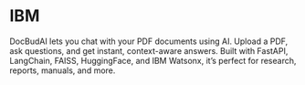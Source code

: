 # IBM
DocBudAI lets you chat with your PDF documents using AI. Upload a PDF, ask questions, and get instant, context-aware answers. Built with FastAPI, LangChain, FAISS, HuggingFace, and IBM Watsonx, it’s perfect for research, reports, manuals, and more.
